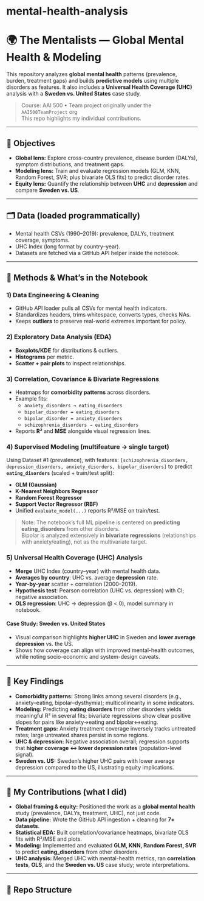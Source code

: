 # mental-health-analysis
# 🌍 The Mentalists — Global Mental Health & Modeling

This repository analyzes **global mental health** patterns (prevalence, burden, treatment gaps) and builds **predictive models** using multiple disorders as features. It also includes a **Universal Health Coverage (UHC)** analysis with a **Sweden vs. United States** case study.

> Course: AAI 500 • Team project originally under the `AAI500TeamProject` org  
> This repo highlights my individual contributions.

---

## 📌 Objectives
- **Global lens:** Explore cross-country prevalence, disease burden (DALYs), symptom distributions, and treatment gaps.
- **Modeling lens:** Train and evaluate regression models (GLM, KNN, Random Forest, SVR; plus bivariate OLS fits) to predict disorder rates.
- **Equity lens:** Quantify the relationship between **UHC** and **depression** and compare **Sweden vs. US**.

---

## 🗂️ Data (loaded programmatically)
- Mental health CSVs (1990–2019): prevalence, DALYs, treatment coverage, symptoms.  
- UHC Index (long format by country–year).  
- Datasets are fetched via a GitHub API helper inside the notebook.

---

## 🔬 Methods & What’s in the Notebook

### 1) Data Engineering & Cleaning
- GitHub API loader pulls all CSVs for mental health indicators.
- Standardizes headers, trims whitespace, converts types, checks NAs.
- Keeps **outliers** to preserve real-world extremes important for policy.

### 2) Exploratory Data Analysis (EDA)
- **Boxplots/KDE** for distributions & outliers.
- **Histograms** per metric.
- **Scatter + pair plots** to inspect relationships.

### 3) Correlation, Covariance & Bivariate Regressions
- Heatmaps for **comorbidity patterns** across disorders.
- Example fits:
  - `anxiety_disorders → eating_disorders`
  - `bipolar_disorder ↔ eating_disorders`
  - `bipolar_disorder ↔ anxiety_disorders`
  - `schizophrenia_disorders → eating_disorders`
- Reports **R²** and **MSE** alongside visual regression lines.

### 4) Supervised Modeling (multifeature → single target)
Using Dataset #1 (prevalence), with features:
`[schizophrenia_disorders, depression_disorders, anxiety_disorders, bipolar_disorders]`
to predict **`eating_disorders`** (scaled + train/test split):
- **GLM (Gaussian)**
- **K-Nearest Neighbors Regressor**
- **Random Forest Regressor**
- **Support Vector Regressor (RBF)**
- Unified `evaluate_model(...)` reports R²/MSE on train/test.

> Note: The notebook’s full ML pipeline is centered on **predicting eating_disorders** from other disorders.  
> Bipolar is analyzed extensively in **bivariate regressions** (relationships with anxiety/eating), not as the multivariate target.

### 5) Universal Health Coverage (UHC) Analysis
- **Merge** UHC Index (country–year) with mental health data.
- **Averages by country**: UHC vs. average **depression** rate.
- **Year-by-year** scatter + correlation (2000–2019).
- **Hypothesis test**: Pearson correlation (UHC vs. depression) with CI; negative association.
- **OLS regression**: UHC → depression (β < 0), model summary in notebook.

#### Case Study: **Sweden vs. United States**
- Visual comparison highlights **higher UHC** in Sweden and **lower average depression** vs. the US.
- Shows how coverage can align with improved mental-health outcomes, while noting socio-economic and system-design caveats.

---

## 🔎 Key Findings
- **Comorbidity patterns:** Strong links among several disorders (e.g., anxiety–eating, bipolar–dysthymia); multicollinearity in some indicators.
- **Modeling:** Predicting **eating disorders** from other disorders yields meaningful R² in several fits; bivariate regressions show clear positive slopes for pairs like anxiety→eating and bipolar↔eating.
- **Treatment gaps:** Anxiety treatment coverage inversely tracks untreated rates; large untreated shares persist in some regions.
- **UHC & depression:** Negative association overall; regression supports that **higher coverage ↔ lower depression rates** (population-level signal).
- **Sweden vs. US:** Sweden’s higher UHC pairs with lower average depression compared to the US, illustrating equity implications.

---

## 🙋 My Contributions (what I did)
- **Global framing & equity:** Positioned the work as a **global mental health** study (prevalence, DALYs, treatment, UHC), not just code.
- **Data pipeline:** Wrote the GitHub API ingestion + cleaning for **7+ datasets**.
- **Statistical EDA:** Built correlation/covariance heatmaps, bivariate OLS fits with R²/MSE and plots.
- **Modeling:** Implemented and evaluated **GLM, KNN, Random Forest, SVR** to predict **eating_disorders** from other disorders.
- **UHC analysis:** Merged UHC with mental-health metrics, ran **correlation tests**, **OLS**, and the **Sweden vs. US** case study; wrote interpretations.

---

## 📁 Repo Structure

